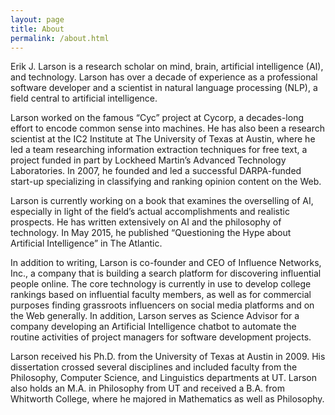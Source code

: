 ```yaml
---
layout: page
title: About
permalink: /about.html
---
```


Erik J. Larson is a research scholar on mind, brain, artificial intelligence (AI), and technology. Larson has over a decade of experience as a professional software developer and a scientist in natural language processing (NLP), a field central to artificial intelligence.

Larson worked on the famous “Cyc” project at Cycorp, a decades-long effort to encode common sense into machines. He has also been a research scientist at the IC2 Institute at The University of Texas at Austin, where he led a team researching information extraction techniques for free text, a project funded in part by Lockheed Martin’s Advanced Technology Laboratories. In 2007, he founded and led a successful DARPA-funded start-up specializing in classifying and ranking opinion content on the Web.

Larson is currently working on a book that examines the overselling of AI, especially in light of the field’s actual accomplishments and realistic prospects. He has written extensively on AI and the philosophy of technology. In May 2015, he published “Questioning the Hype about Artificial Intelligence” in The Atlantic.

In addition to writing, Larson is co-founder and CEO of Influence Networks, Inc., a company that is building a search platform for discovering influential people online.  The core technology is currently in use to develop college rankings based on influential faculty members, as well as for commercial purposes finding grassroots influencers on social media platforms and on the Web generally.  In addition, Larson serves as Science Advisor for a company developing an Artificial Intelligence chatbot to automate the routine activities of project managers for software development projects.

Larson received his Ph.D. from the University of Texas at Austin in 2009. His dissertation crossed several disciplines and included faculty from the Philosophy, Computer Science, and Linguistics departments at UT. Larson also holds an M.A. in Philosophy from UT and received a B.A. from Whitworth College, where he majored in Mathematics as well as Philosophy.


